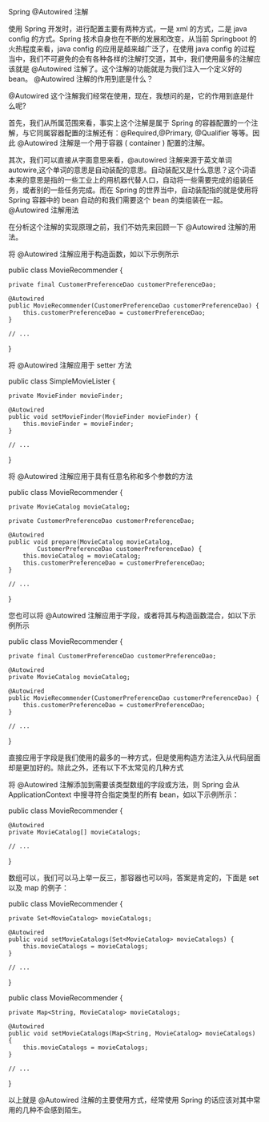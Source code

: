 
Spring @Autowired 注解

使用 Spring 开发时，进行配置主要有两种方式，一是 xml 的方式，二是 java config 的方式。Spring 技术自身也在不断的发展和改变，从当前 Springboot 的火热程度来看，java config 的应用是越来越广泛了，在使用 java config 的过程当中，我们不可避免的会有各种各样的注解打交道，其中，我们使用最多的注解应该就是 @Autowired 注解了。这个注解的功能就是为我们注入一个定义好的 bean。
@Autowired 注解的作用到底是什么？

@Autowired 这个注解我们经常在使用，现在，我想问的是，它的作用到底是什么呢?

首先，我们从所属范围来看，事实上这个注解是属于 Spring 的容器配置的一个注解，与它同属容器配置的注解还有：@Required,@Primary, @Qualifier 等等。因此 @Autowired 注解是一个用于容器 ( container ) 配置的注解。

其次，我们可以直接从字面意思来看，@autowired 注解来源于英文单词 autowire,这个单词的意思是自动装配的意思。自动装配又是什么意思？这个词语本来的意思是指的一些工业上的用机器代替人口，自动将一些需要完成的组装任务，或者别的一些任务完成。而在 Spring 的世界当中，自动装配指的就是使用将 Spring 容器中的 bean 自动的和我们需要这个 bean 的类组装在一起。
@Autowired 注解用法

在分析这个注解的实现原理之前，我们不妨先来回顾一下 @Autowired 注解的用法。

将 @Autowired 注解应用于构造函数，如以下示例所示

public class MovieRecommender {

    private final CustomerPreferenceDao customerPreferenceDao;
 
    @Autowired
    public MovieRecommender(CustomerPreferenceDao customerPreferenceDao) {
        this.customerPreferenceDao = customerPreferenceDao;
    }
 
    // ...
}

将 @Autowired 注解应用于 setter 方法

public class SimpleMovieLister {

    private MovieFinder movieFinder;
 
    @Autowired
    public void setMovieFinder(MovieFinder movieFinder) {
        this.movieFinder = movieFinder;
    }
 
    // ...
}

将 @Autowired 注解应用于具有任意名称和多个参数的方法

public class MovieRecommender {

    private MovieCatalog movieCatalog;
 
    private CustomerPreferenceDao customerPreferenceDao;
 
    @Autowired
    public void prepare(MovieCatalog movieCatalog,
            CustomerPreferenceDao customerPreferenceDao) {
        this.movieCatalog = movieCatalog;
        this.customerPreferenceDao = customerPreferenceDao;
    }
 
    // ...
}

您也可以将 @Autowired 注解应用于字段，或者将其与构造函数混合，如以下示例所示

public class MovieRecommender {

    private final CustomerPreferenceDao customerPreferenceDao;
 
    @Autowired
    private MovieCatalog movieCatalog;
 
    @Autowired
    public MovieRecommender(CustomerPreferenceDao customerPreferenceDao) {
        this.customerPreferenceDao = customerPreferenceDao;
    }
 
    // ...
}

直接应用于字段是我们使用的最多的一种方式，但是使用构造方法注入从代码层面却是更加好的。除此之外，还有以下不太常见的几种方式

将 @Autowired 注解添加到需要该类型数组的字段或方法，则 Spring 会从 ApplicationContext 中搜寻符合指定类型的所有 bean，如以下示例所示：

public class MovieRecommender {

    @Autowired
    private MovieCatalog[] movieCatalogs;
 
    // ...
}

数组可以，我们可以马上举一反三，那容器也可以吗，答案是肯定的，下面是 set 以及 map 的例子：

public class MovieRecommender {

    private Set<MovieCatalog> movieCatalogs;
 
    @Autowired
    public void setMovieCatalogs(Set<MovieCatalog> movieCatalogs) {
        this.movieCatalogs = movieCatalogs;
    }
 
    // ...
}

public class MovieRecommender {

    private Map<String, MovieCatalog> movieCatalogs;
 
    @Autowired
    public void setMovieCatalogs(Map<String, MovieCatalog> movieCatalogs) {
        this.movieCatalogs = movieCatalogs;
    }
 
    // ...
}

以上就是 @Autowired 注解的主要使用方式，经常使用 Spring 的话应该对其中常用的几种不会感到陌生。


